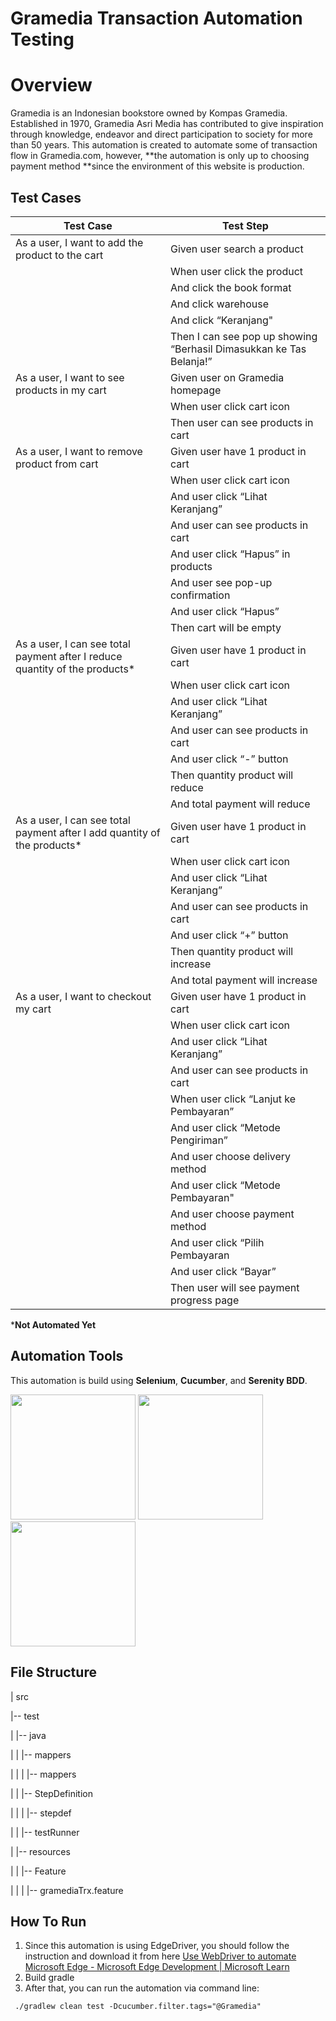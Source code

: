 # Gramedia Transaction Automation Testing

# Overview
Gramedia is an Indonesian bookstore owned by Kompas Gramedia. Established in 1970, Gramedia Asri Media has contributed to give inspiration through knowledge, endeavor and direct participation to society for more than 50 years. This automation is created to automate some of transaction flow in Gramedia.com, however, **the automation is only up to choosing payment method **since the environment of this website is production.

## Test Cases

|Test Case| Test Step |
|--|--|
| As a user, I want to add the product to the cart | Given user search a product|
| | When user click the product |
| | And click the book format |
| | And click warehouse |
| | And click “Keranjang"|
| | Then I can see pop up showing “Berhasil Dimasukkan ke Tas Belanja!” |
| As a user, I want to see products in my cart| Given user on Gramedia homepage|
| | When user click cart icon |
| | Then user can see products in cart|
| As a user, I want to remove product from cart| Given user have 1 product in cart|
| | When user click cart icon |
| | And user click “Lihat Keranjang”|
| | And user can see products in cart|
| | And user click “Hapus” in products|
| | And user see pop-up confirmation|
| | And user click “Hapus”|
| | Then cart will be empty|
| As a user, I can see total payment after I reduce quantity of the products*| Given user have 1 product in cart|
| | When user click cart icon |
| | And user click “Lihat Keranjang”|
| | And user can see products in cart|
| | And user click “-” button|
| | Then quantity product will reduce|
| | And total payment will reduce|
| As a user, I can see total payment after I add quantity of the products*| Given user have 1 product in cart|
| | When user click cart icon |
| | And user click “Lihat Keranjang”|
| | And user can see products in cart|
| | And user click “+” button|
| | Then quantity product will increase|
| | And total payment will increase|
| As a user, I want to checkout my cart| Given user have 1 product in cart|
| | When user click cart icon |
| | And user click “Lihat Keranjang”|
| | And user can see products in cart|
| | When user click “Lanjut ke Pembayaran”|
| | And user click “Metode Pengiriman”|
| | And user choose delivery method|
| | And user click “Metode Pembayaran"|
| | And user choose payment method|
| | And user click “Pilih Pembayaran|
| | And user click “Bayar”|
| | Then user will see payment progress page|

***Not Automated Yet**

## Automation Tools
This automation is build using **Selenium**, **Cucumber**, and **Serenity BDD**.

<img src="https://upload.wikimedia.org/wikipedia/commons/d/d5/Selenium_Logo.png" width="200"> <img src="https://cdn.freebiesupply.com/logos/large/2x/cucumber-logo-svg-vector.svg" width="200"> <img src="https://avatars.githubusercontent.com/u/9455201?s=280&v=4" width="200">

## File Structure

| src

|-- test

|   |-- java

|   |  |-- mappers

|   |  |   |-- mappers

|   |  |-- StepDefinition

|   |  |   |-- stepdef

|   |  |-- testRunner

|   |-- resources

|   |  |-- Feature

|   |  |   |-- gramediaTrx.feature

## How To Run

1. Since this automation is using EdgeDriver, you should follow the instruction and download it from here [Use WebDriver to automate Microsoft Edge - Microsoft Edge Development | Microsoft Learn](https://learn.microsoft.com/en-us/microsoft-edge/webdriver-chromium/?tabs=c-sharp)
2. Build gradle
3. After that, you can run the automation via command line:
```
 ./gradlew clean test -Dcucumber.filter.tags="@Gramedia"
```
